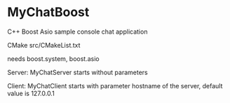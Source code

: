# MyChatBoost
C++ Boost Asio sample console chat application

CMake src/CMakeList.txt

needs boost.system, boost.asio

Server: MyChatServer starts without parameters

Client: MyChatClient starts with parameter hostname of the server, default value is 127.0.0.1
